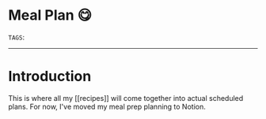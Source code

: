 # Meal Plan 😋
`TAGS`: 

---
# Introduction
This is where all my [[recipes]] will come together into actual scheduled plans. For now, I've moved my meal prep planning to Notion.


